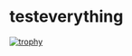 # testeverything

[![trophy](https://github-BarbereauM-trophy.vercel.app/?username=ryo-ma&theme=gruvbox)](https://github.com/ryo-ma/github-profile-trophy)
